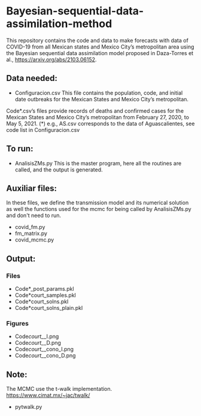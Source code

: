 # Bayesian-sequential-data-assimilation-method
This repository contains the code and data to make forecasts with data of COVID-19 from all Mexican states and Mexico City’s metropolitan area using the Bayesian sequential data assimilation model proposed in Daza-Torres et al., https://arxiv.org/abs/2103.06152.


## Data needed: 
-  Configuracion.csv
This file contains the population, code, and initial date outbreaks for the Mexican States and Mexico City’s metropolitan.
 
Code*.csv’s  files provide records of deaths and confirmed cases for the Mexican States and Mexico City’s metropolitan from February 27, 2020, to May 5, 2021.
(*) e.g., AS.csv corresponds to the data of Aguascalientes, see code list in Configuracion.csv


## To run:
- AnalisisZMs.py
This is the master program, here all the routines are called, and the output is generated.
 
 
## Auxiliar files:
In these files,  we define the transmission model and its numerical solution as well the functions used for the mcmc for being called by AnalisisZMs.py and don't need to run.

- covid_fm.py
- fm_matrix.py 
- covid_mcmc.py


## Output:

### Files
- Code*_post_params.pkl 
- Code*court_samples.pkl
- Code*court_solns.pkl
- Code*court_solns_plain.pkl

### Figures
- Code*court_*_I.png
- Code*court_*_D.png
- Code*court_*_cono_I.png
- Code*court_*_cono_D.png



## Note:
The MCMC use the t-walk implementation. https://www.cimat.mx/~jac/twalk/
- pytwalk.py


